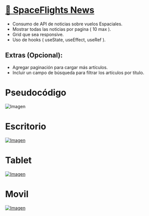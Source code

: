# [🚀 SpaceFlights News]()

- Consumo de API de noticias sobre vuelos Espaciales.
- Mostrar todas las noticias por pagina ( 10 max ).
- Grid que sea responsive.
- Uso de hooks ( useState, useEffect, useRef ).

## Extras (Opcional):

- Agregar paginación para cargar más artículos.
- Incluir un campo de búsqueda para filtrar los artículos por título.

# Pseudocódigo

![Imagen](https://i.imgur.com/NzFzUFd.png)

# Escritorio

[![Imagen]()]()

# Tablet

[![Imagen]()]()

# Movil

[![Imagen]()]()
